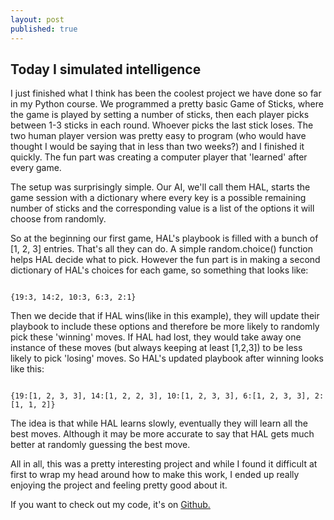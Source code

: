 ```yaml
---
layout: post
published: true
---
```

## Today I simulated intelligence

I just finished what I think has been the coolest project we have done so far in
my Python course. We programmed a pretty basic Game of Sticks, where the game is
played by setting a number of sticks, then each player picks between 1-3 sticks in
each round. Whoever picks the last stick loses. The two human player version was
pretty easy to program (who would have thought I would be saying that in less than
two weeks?) and I finished it quickly. The fun part was creating a computer player
that 'learned' after every game.

The setup was surprisingly simple. Our AI, we'll call them HAL, starts the game
session with a dictionary where every key is a possible remaining number of sticks
and the corresponding value is a list of the options it will choose from randomly.

So at the beginning our first game, HAL's playbook is filled with a bunch of [1, 2, 3]
entries. That's all they can do. A simple random.choice() function helps HAL decide
what to pick. However the fun part is in making a second dictionary of HAL's choices
for each game, so something that looks like:

<pre><code>
{19:3, 14:2, 10:3, 6:3, 2:1}
</code></pre>

Then we decide that if HAL wins(like in this example), they will update their
playbook to include these options and therefore be more likely to randomly pick
these 'winning' moves. If HAL had lost, they would take away one instance of these
moves (but always keeping at least [1,2,3]) to be less likely to pick 'losing'
moves. So HAL's updated playbook after winning looks like this:

<pre><code>
{19:[1, 2, 3, 3], 14:[1, 2, 2, 3], 10:[1, 2, 3, 3], 6:[1, 2, 3, 3], 2:[1, 1, 2]}
</code></pre>

The idea is that while HAL learns slowly, eventually they will learn all the best
moves. Although it may be more accurate to say that HAL gets much better at
randomly guessing the best move.

All in all, this was a pretty interesting project and while I found it difficult
at first to wrap my head around how to make this work, I ended up really enjoying
the project and feeling pretty good about it.

If you want to check out my code, it's on [Github.](https://github.com/andrewmpierce/game-of-sticks)
